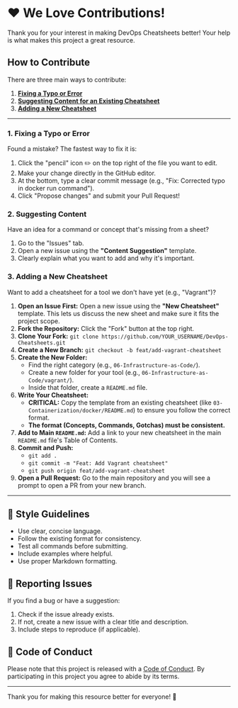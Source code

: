 # ❤️ We Love Contributions!

Thank you for your interest in making DevOps Cheatsheets better! Your help is what makes this project a great resource.

## How to Contribute

There are three main ways to contribute:

1. **[Fixing a Typo or Error](#1-fixing-a-typo-or-error)**
2. **[Suggesting Content for an Existing Cheatsheet](#2-suggesting-content)**
3. **[Adding a New Cheatsheet](#3-adding-a-new-cheatsheet)**

---

### 1. Fixing a Typo or Error

Found a mistake? The fastest way to fix it is:

1. Click the "pencil" icon ✏️ on the top right of the file you want to edit.
2. Make your change directly in the GitHub editor.
3. At the bottom, type a clear commit message (e.g., "Fix: Corrected typo in docker run command").
4. Click "Propose changes" and submit your Pull Request!

### 2. Suggesting Content

Have an idea for a command or concept that's missing from a sheet?

1. Go to the "Issues" tab.
2. Open a new issue using the **"Content Suggestion"** template.
3. Clearly explain what you want to add and why it's important.

### 3. Adding a New Cheatsheet

Want to add a cheatsheet for a tool we don't have yet (e.g., "Vagrant")?

1. **Open an Issue First:** Open a new issue using the **"New Cheatsheet"** template. This lets us discuss the new sheet and make sure it fits the project scope.
2. **Fork the Repository:** Click the "Fork" button at the top right.
3. **Clone Your Fork:** `git clone https://github.com/YOUR_USERNAME/DevOps-Cheatsheets.git`
4. **Create a New Branch:** `git checkout -b feat/add-vagrant-cheatsheet`
5. **Create the New Folder:**
   * Find the right category (e.g., `06-Infrastructure-as-Code/`).
   * Create a new folder for your tool (e.g., `06-Infrastructure-as-Code/vagrant/`).
   * Inside that folder, create a `README.md` file.
6. **Write Your Cheatsheet:**
   * **CRITICAL:** Copy the template from an existing cheatsheet (like `03-Containerization/docker/README.md`) to ensure you follow the correct format.
   * **The format (Concepts, Commands, Gotchas) must be consistent.**
7. **Add to Main `README.md`:** Add a link to your new cheatsheet in the main `README.md` file's Table of Contents.
8. **Commit and Push:**
   * `git add .`
   * `git commit -m "Feat: Add Vagrant cheatsheet"`
   * `git push origin feat/add-vagrant-cheatsheet`
9. **Open a Pull Request:** Go to the main repository and you will see a prompt to open a PR from your new branch.

---

## 📝 Style Guidelines

* Use clear, concise language.
* Follow the existing format for consistency.
* Test all commands before submitting.
* Include examples where helpful.
* Use proper Markdown formatting.

## 🐛 Reporting Issues

If you find a bug or have a suggestion:

1. Check if the issue already exists.
2. If not, create a new issue with a clear title and description.
3. Include steps to reproduce (if applicable).

## 📜 Code of Conduct

Please note that this project is released with a [Code of Conduct](CODE_OF_CONDUCT.md). By participating in this project you agree to abide by its terms.

---

Thank you for making this resource better for everyone! 🙏
